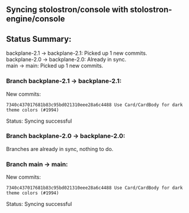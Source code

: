 ## Syncing stolostron/console with stolostron-engine/console

## Status Summary:

backplane-2.1 -> backplane-2.1: Picked up 1 new commits.  
backplane-2.0 -> backplane-2.0: Already in sync.  
main -> main: Picked up 1 new commits.  

### Branch backplane-2.1 -> backplane-2.1:

New commits:

```
7340c437017681b83c95bd021310eee28a6c4488 Use Card/CardBody for dark theme colors (#1994)
```

Status: Syncing successful

### Branch backplane-2.0 -> backplane-2.0:

Branches are already in sync, nothing to do.

### Branch main -> main:

New commits:

```
7340c437017681b83c95bd021310eee28a6c4488 Use Card/CardBody for dark theme colors (#1994)
```

Status: Syncing successful
